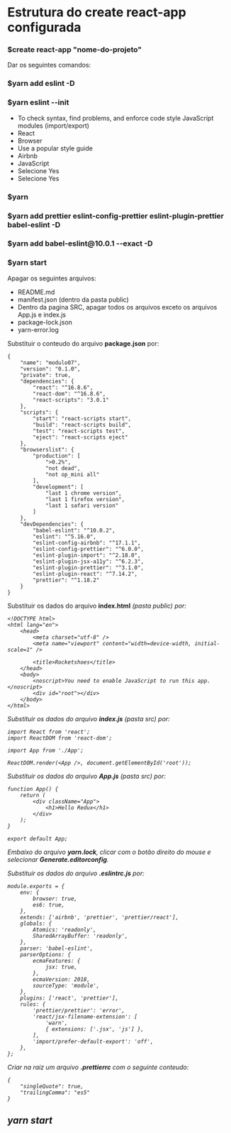 <h1><strong>Estrutura do create react-app configurada</strong></h1>

<h3><strong>$create react-app "nome-do-projeto"</strong></h3>

<p>Dar os seguintes comandos:</p>

<h3><strong>$yarn add eslint -D</strong></h3>

<h3><strong>$yarn eslint --init</strong></h3>
<ul>
    <li> To check syntax, find problems, and enforce code style
        JavaScript modules (import/export)</li>
    <li> React</li>
    <li> Browser</li>
    <li> Use a popular style guide</li>
    <li> Airbnb</li>
    <li> JavaScript</li>
    <li> Selecione Yes</li>
    <li> Selecione Yes</li>
</ul>

<h3><strong>$yarn</strong></h3>

<h3><strong>$yarn add prettier eslint-config-prettier eslint-plugin-prettier babel-eslint -D</strong></h3>

<h3><strong>$yarn add babel-eslint@10.0.1 --exact -D</strong></h3>

<h3><strong>$yarn start</strong></h3>

<p>Apagar os seguintes arquivos:</p>
<ul>
    <li> README.md</li>
    <li> manifest.json (dentro da pasta public)</li>
    <li> Dentro da pagina SRC, apagar todos os arquivos exceto os arquivos App.js e index.js</li>
    <li> package-lock.json</li>
    <li> yarn-error.log</li>
</ul>

<p>Substituir o conteudo do arquivo <strong>package.json</strong> por:</p>

```
{
    "name": "modulo07",
    "version": "0.1.0",
    "private": true,
    "dependencies": {
        "react": "^16.8.6",
        "react-dom": "^16.8.6",
        "react-scripts": "3.0.1"
    },
    "scripts": {
        "start": "react-scripts start",
        "build": "react-scripts build",
        "test": "react-scripts test",
        "eject": "react-scripts eject"
    },
    "browserslist": {
        "production": [
            ">0.2%",
            "not dead",
            "not op_mini all"
        ],
        "development": [
            "last 1 chrome version",
            "last 1 firefox version",
            "last 1 safari version"
        ]
    },
    "devDependencies": {
        "babel-eslint": "^10.0.2",
        "eslint": "^5.16.0",
        "eslint-config-airbnb": "^17.1.1",
        "eslint-config-prettier": "^6.0.0",
        "eslint-plugin-import": "^2.18.0",
        "eslint-plugin-jsx-a11y": "^6.2.3",
        "eslint-plugin-prettier": "^3.1.0",
        "eslint-plugin-react": "^7.14.2",
        "prettier": "^1.18.2"
    }
}
```

<p>Substituir os dados do arquivo <strong>index.html</strong> <em>(pasta public)<em> por:</p>

```
<!DOCTYPE html>
<html lang="en">
    <head>
        <meta charset="utf-8" />
        <meta name="viewport" content="width=device-width, initial-scale=1" />

        <title>Rocketshoes</title>
    </head>
    <body>
        <noscript>You need to enable JavaScript to run this app.</noscript>
        <div id="root"></div>
    </body>
</html>
```

<p>Substituir os dados do arquivo <strong>index.js</strong> <em>(pasta src)<em> por:</p>

```
import React from 'react';
import ReactDOM from 'react-dom';

import App from './App';

ReactDOM.render(<App />, document.getElementById('root'));
```

<p>Substituir os dados do arquivo <strong>App.js</strong> <em>(pasta src)<em> por:</p>

```
function App() {
    return (
        <div className="App">
            <h1>Hello Redux</h1>
        </div>
    );
}

export default App;
```

<p>Embaixo do arquivo <strong>yarn.lock</strong>, clicar com o botão direito do mouse e selecionar <strong><em>Generate.editorconfig</em></strong>.</p>

<p>Substituir os dados do arquivo <strong>.eslintrc.js</strong> por:</p>

```
module.exports = {
    env: {
        browser: true,
        es6: true,
    },
    extends: ['airbnb', 'prettier', 'prettier/react'],
    globals: {
        Atomics: 'readonly',
        SharedArrayBuffer: 'readonly',
    },
    parser: 'babel-eslint',
    parserOptions: {
        ecmaFeatures: {
            jsx: true,
        },
        ecmaVersion: 2018,
        sourceType: 'module',
    },
    plugins: ['react', 'prettier'],
    rules: {
        'prettier/prettier': 'error',
        'react/jsx-filename-extension': [
            'warn',
            { extensions: ['.jsx', 'js'] },
        ],
        'import/prefer-default-export': 'off',
    },
};
```

<p>Criar na raiz um arquivo <strong>.prettierrc</strong> com o seguinte conteudo:</p>

```
{
    "singleQuote": true,
    "trailingComma": "es5"
}
```

<h2><strong><em>yarn start</em></strong></h2>



